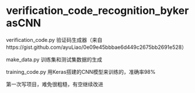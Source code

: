 # verification_code_recognition_bykerasCNN



verification_code.py 验证码生成器（来自https://gist.github.com/ayuLiao/0e09e45bbbae6d449c2675bb2691e528）



make_data.py 训练集和测试集数据的生成



training_code.py 用Keras搭建的CNN模型来训练的，准确率98%



第一次写项目，难免很粗糙，有空继续改进
